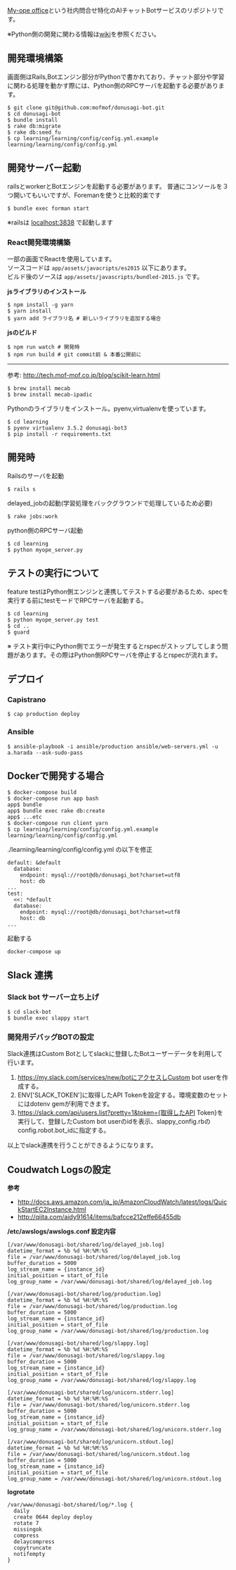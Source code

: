 [My-ope office](http://www.my-ope.net/)という社内問合せ特化のAIチャットBotサービスのリポジトリです。

※Python側の開発に関わる情報は[wiki](https://github.com/mofmof/donusagi-bot/wiki/Python%E5%81%B4%E3%81%AE%E9%96%8B%E7%99%BA%E3%81%AB%E9%96%A2%E3%82%8F%E3%82%8B%E6%83%85%E5%A0%B1)を参照ください。

## 開発環境構築
画面側はRails,Botエンジン部分がPythonで書かれており、チャット部分や学習に関わる処理を動かす際には、Python側のRPCサーバを起動する必要があります。

```
$ git clone git@github.com:mofmof/donusagi-bot.git
$ cd donusagi-bot
$ bundle install
$ rake db:migrate
$ rake db:seed_fu
$ cp learning/learning/config/config.yml.example learning/learning/config/config.yml
```

## 開発サーバー起動
railsとworkerとBotエンジンを起動する必要があります。
普通にコンソールを３つ開いてもいいですが、Foremanを使うと比較的楽です

```
$ bundle exec forman start
```

※railsは [localhost:3838](http://localhost:3838) で起動します

### React開発環境構築

一部の画面でReactを使用しています。  
ソースコードは `app/assets/javacripts/es2015` 以下にあります。  
ビルド後のソースは `app/assets/javascripts/bundled-2015.js` です。

__jsライブラリのインストール__

```
$ npm install -g yarn
$ yarn install
$ yarn add ライブラリ名 # 新しいライブラリを追加する場合
```

__jsのビルド__

```
$ npm run watch # 開発時
$ npm run build # git commit前 & 本番公開前に
```

---

参考: http://tech.mof-mof.co.jp/blog/scikit-learn.html

```
$ brew install mecab
$ brew install mecab-ipadic
```


Pythonのライブラリをインストール。pyenv,virtualenvを使っています。

```
$ cd learning
$ pyenv virtualenv 3.5.2 donusagi-bot3
$ pip install -r requirements.txt
```

## 開発時

Railsのサーバを起動

```
$ rails s
```

delayed_jobの起動(学習処理をバックグラウンドで処理しているため必要)

```
$ rake jobs:work
```

python側のRPCサーバ起動

```
$ cd learning
$ python myope_server.py
```

## テストの実行について

feature testはPython側エンジンと連携してテストする必要があるため、specを実行する前にtestモードでRPCサーバを起動する。

```
$ cd learning
$ python myope_server.py test
$ cd ..
$ guard
```

※ テスト実行中にPython側でエラーが発生するとrspecがストップしてしまう問題があります。その際はPython側RPCサーバを停止するとrspecが流れます。

## デプロイ
### Capistrano

```
$ cap production deploy
```

### Ansible

```
$ ansible-playbook -i ansible/production ansible/web-servers.yml -u a.harada --ask-sudo-pass
```

## Dockerで開発する場合

```
$ docker-compose build
$ docker-compose run app bash
app$ bundle
app$ bundle exec rake db:create
app$ ...etc
$ docker-compose run client yarn
$ cp learning/learning/config/config.yml.example learning/learning/config/config.yml
```

./learning/learning/config/config.yml の以下を修正

```
default: &default
  database:
    endpoint: mysql://root@db/donusagi_bot?charset=utf8
    host: db
...
test:
  <<: *default
  database:
    endpoint: mysql://root@db/donusagi_bot?charset=utf8
    host: db
...
```

起動する

```
docker-compose up
```

## Slack 連携
### Slack bot サーバー立ち上げ
```
$ cd slack-bot
$ bundle exec slappy start
```
### 開発用デバッグBOTの設定
Slack連携はCustom Botとしてslackに登録したBotユーザーデータを利用して行います。

1. https://my.slack.com/services/new/botにアクセスしCustom bot userを作成する。
2. ENV['SLACK_TOKEN']に取得したAPI Tokenを設定する。環境変数のセットにはdotenv gemが利用できます。
3. https://slack.com/api/users.list?pretty=1&token={取得したAPI Token}を実行して、登録したCustom bot userのidを表示、slappy_config.rbのconfig.robot.bot_idに指定する。

以上でslack連携を行うことができるようになります。


## Coudwatch Logsの設定

__参考__

- http://docs.aws.amazon.com/ja_jp/AmazonCloudWatch/latest/logs/QuickStartEC2Instance.html
- http://qiita.com/aidy91614/items/bafcce212effe66455db

__/etc/awslogs/awslogs.conf 設定内容__

```
[/var/www/donusagi-bot/shared/log/delayed_job.log]
datetime_format = %b %d %H:%M:%S
file = /var/www/donusagi-bot/shared/log/delayed_job.log
buffer_duration = 5000
log_stream_name = {instance_id}
initial_position = start_of_file
log_group_name = /var/www/donusagi-bot/shared/log/delayed_job.log

[/var/www/donusagi-bot/shared/log/production.log]
datetime_format = %b %d %H:%M:%S
file = /var/www/donusagi-bot/shared/log/production.log
buffer_duration = 5000
log_stream_name = {instance_id}
initial_position = start_of_file
log_group_name = /var/www/donusagi-bot/shared/log/production.log

[/var/www/donusagi-bot/shared/log/slappy.log]
datetime_format = %b %d %H:%M:%S
file = /var/www/donusagi-bot/shared/log/slappy.log
buffer_duration = 5000
log_stream_name = {instance_id}
initial_position = start_of_file
log_group_name = /var/www/donusagi-bot/shared/log/slappy.log

[/var/www/donusagi-bot/shared/log/unicorn.stderr.log]
datetime_format = %b %d %H:%M:%S
file = /var/www/donusagi-bot/shared/log/unicorn.stderr.log
buffer_duration = 5000
log_stream_name = {instance_id}
initial_position = start_of_file
log_group_name = /var/www/donusagi-bot/shared/log/unicorn.stderr.log

[/var/www/donusagi-bot/shared/log/unicorn.stdout.log]
datetime_format = %b %d %H:%M:%S
file = /var/www/donusagi-bot/shared/log/unicorn.stdout.log
buffer_duration = 5000
log_stream_name = {instance_id}
initial_position = start_of_file
log_group_name = /var/www/donusagi-bot/shared/log/unicorn.stdout.log
```

__logrotate__

```
/var/www/donusagi-bot/shared/log/*.log {
  daily
  create 0644 deploy deploy
  rotate 7
  missingok
  compress
  delaycompress
  copytruncate
  notifempty
}
```
